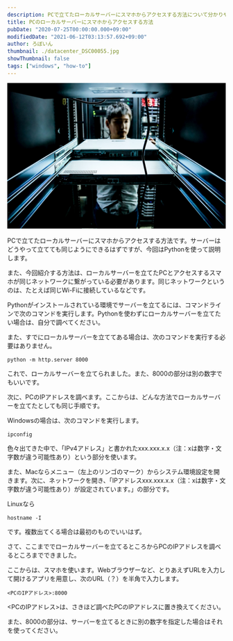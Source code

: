```yaml
---
description: PCで立てたローカルサーバーにスマホからアクセスする方法について分かりやすく説明します。
title: PCのローカルサーバーにスマホからアクセスする方法
pubDate: "2020-07-25T00:00:00.000+09:00"
modifiedDate: "2021-06-12T03:13:57.692+09:00"
author: ろぼいん
thumbnail: ./datacenter_DSC00055.jpg
showThumbnail: false
tags: ["windows", "how-to"]
---
```


![データセンターの写真](./datacenter_DSC00055.jpg)

PCで立てたローカルサーバーにスマホからアクセスする方法です。サーバーはどうやって立てても同じようにできるはずですが、今回はPythonを使って説明します。

また、今回紹介する方法は、ローカルサーバーを立てたPCとアクセスするスマホが同じネットワークに繋がっている必要があります。同じネットワークというのは、たとえば同じWi-Fiに接続しているなどです。

Pythonがインストールされている環境でサーバーを立てるには、コマンドラインで次のコマンドを実行します。Pythonを使わずにローカルサーバーを立てたい場合は、自分で調べてください。

また、すでにローカルサーバーを立ててある場合は、次のコマンドを実行する必要はありません。

```
python -m http.server 8000
```

これで、ローカルサーバーを立てられました。また、8000の部分は別の数字でもいいです。

次に、PCのIPアドレスを調べます。ここからは、どんな方法でローカルサーバーを立てたとしても同じ手順です。

Windowsの場合は、次のコマンドを実行します。

```
ipconfig
```

色々出てきた中で、「IPv4アドレス」と書かれたxxx.xxx.x.x（注：xは数字・文字数が違う可能性あり）という部分を使います。

また、Macならメニュー（左上のリンゴのマーク）からシステム環境設定を開きます。次に、ネットワークを開き、「IPアドレスxxx.xxx.x.x（注：xは数字・文字数が違う可能性あり）が設定されています。」の部分です。

Linuxなら

```
hostname -I
```

です。複数出てくる場合は最初のものでいいはず。

さて、ここまででローカルサーバーを立てるところからPCのIPアドレスを調べるところまでできました。

ここからは、スマホを使います。Webブラウザーなど、とりあえずURLを入力して開けるアプリを用意し、次のURL（？）を半角で入力します。

```
<PCのIPアドレス>:8000
```

&lt;PCのIPアドレス&gt;は、さきほど調べたPCのIPアドレスに置き換えてください。

また、8000の部分は、サーバーを立てるときに別の数字を指定した場合はそれを使ってください。
